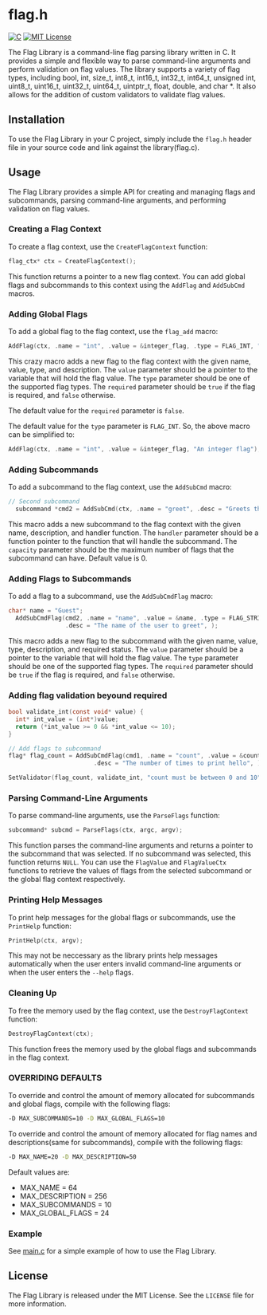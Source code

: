 # flag.h

[![C](https://img.shields.io/badge/C-00599C?style=for-the-badge&logo=c&logoColor=white)](<https://en.wikipedia.org/wiki/C_(programming_language)>) [![MIT License](https://img.shields.io/badge/License-MIT-yellow.svg)](https://opensource.org/licenses/MIT)

The Flag Library is a command-line flag parsing library written in C. It provides a simple and flexible way to parse command-line arguments and perform validation on flag values. The library supports a variety of flag types, including bool, int, size_t, int8_t, int16_t, int32_t, int64_t, unsigned int, uint8_t, uint16_t, uint32_t, uint64_t, uintptr_t, float, double, and char \*. It also allows for the addition of custom validators to validate flag values.

## Installation

To use the Flag Library in your C project, simply include the `flag.h` header file in your source code and link against the library(flag.c).

## Usage

The Flag Library provides a simple API for creating and managing flags and subcommands, parsing command-line arguments, and performing validation on flag values.

### Creating a Flag Context

To create a flag context, use the `CreateFlagContext` function:

```c
flag_ctx* ctx = CreateFlagContext();
```

This function returns a pointer to a new flag context. You can add global flags and subcommands to this context using the `AddFlag` and `AddSubCmd` macros.

### Adding Global Flags

To add a global flag to the flag context, use the `flag_add` macro:

```c
AddFlag(ctx, .name = "int", .value = &integer_flag, .type = FLAG_INT, "An integer flag");
```

This crazy macro adds a new flag to the flag context with the given name, value, type, and description. The `value` parameter should be a pointer to the variable that will hold the flag value. The `type` parameter should be one of the supported flag types. The `required` parameter should be `true` if the flag is required, and `false` otherwise.

The default value for the `required` parameter is `false`.

The default value for the `type` parameter is `FLAG_INT`. So, the above macro can be simplified to:

```c
AddFlag(ctx, .name = "int", .value = &integer_flag, "An integer flag");
```

### Adding Subcommands

To add a subcommand to the flag context, use the `AddSubCmd` macro:

```c
// Second subcommand
  subcommand *cmd2 = AddSubCmd(ctx, .name = "greet", .desc = "Greets the user", .handler = handle_greet, .capacity = 1);


```

This macro adds a new subcommand to the flag context with the given name, description, and handler function. The `handler` parameter should be a function pointer to the function that will handle the subcommand. The `capacity` parameter should be the maximum number of flags that the subcommand can have. Default value is 0.

### Adding Flags to Subcommands

To add a flag to a subcommand, use the `AddSubCmdFlag` macro:

```c
char* name = "Guest";
  AddSubCmdFlag(cmd2, .name = "name", .value = &name, .type = FLAG_STRING,
                .desc = "The name of the user to greet", );
```

This macro adds a new flag to the subcommand with the given name, value, type, description, and required status. The `value` parameter should be a pointer to the variable that will hold the flag value. The `type` parameter should be one of the supported flag types. The `required` parameter should be `true` if the flag is required, and `false` otherwise.

### Adding flag validation beyound required

```c
bool validate_int(const void* value) {
  int* int_value = (int*)value;
  return (*int_value >= 0 && *int_value <= 10);
}

// Add flags to subcommand
flag* flag_count = AddSubCmdFlag(cmd1, .name = "count", .value = &count, .type = FLAG_INT,
                        .desc = "The number of times to print hello", );

SetValidator(flag_count, validate_int, "count must be between 0 and 10");
```

### Parsing Command-Line Arguments

To parse command-line arguments, use the `ParseFlags` function:

```c
subcommand* subcmd = ParseFlags(ctx, argc, argv);
```

This function parses the command-line arguments and returns a pointer to the subcommand that was selected. If no subcommand was selected, this function returns `NULL`. You can use the `FlagValue` and `FlagValueCtx` functions to retrieve the values of flags from the selected subcommand or the global flag context respectively.

### Printing Help Messages

To print help messages for the global flags or subcommands, use the `PrintHelp` function:

```c
PrintHelp(ctx, argv);
```

This may not be neccessary as the library prints help messages automatically when the user enters invalid command-line arguments or when the user enters the `--help` flags.

### Cleaning Up

To free the memory used by the flag context, use the `DestroyFlagContext` function:

```c
DestroyFlagContext(ctx);
```

This function frees the memory used by the global flags and subcommands in the flag context.

### OVERRIDING DEFAULTS

To override and control the amount of memory allocated for subcommands and global flags, compile with the following flags:

```bash
-D MAX_SUBCOMMANDS=10 -D MAX_GLOBAL_FLAGS=10
```

To override and control the amount of memory allocated for flag names and descriptions(same for subcommands), compile with the following flags:

```bash
-D MAX_NAME=20 -D MAX_DESCRIPTION=50
```

Default values are:

- MAX_NAME = 64
- MAX_DESCRIPTION = 256
- MAX_SUBCOMMANDS = 10
- MAX_GLOBAL_FLAGS = 24

### Example

See [main.c](main.c) for a simple example of how to use the Flag Library.

## License

The Flag Library is released under the MIT License. See the `LICENSE` file for more information.
